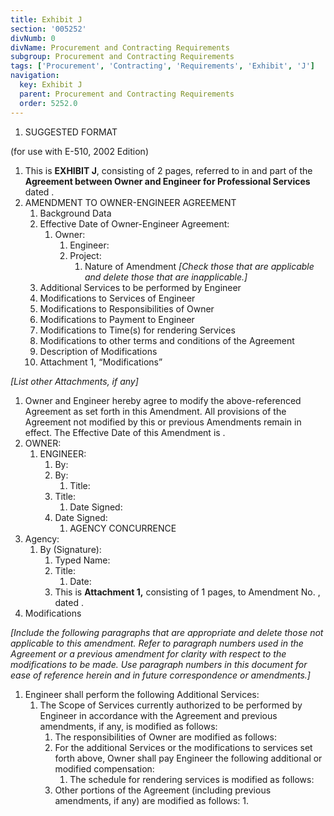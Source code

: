 ```yaml
---
title: Exhibit J
section: '005252'
divNumb: 0
divName: Procurement and Contracting Requirements
subgroup: Procurement and Contracting Requirements
tags: ['Procurement', 'Contracting', 'Requirements', 'Exhibit', 'J']
navigation:
  key: Exhibit J
  parent: Procurement and Contracting Requirements
  order: 5252.0
---
```


   1. SUGGESTED FORMAT

(for use with E-510, 2002 Edition)
   1. This is **EXHIBIT J**, consisting of 2 pages, referred to in and part of the **Agreement between Owner and Engineer for Professional Services** dated .
1. AMENDMENT TO OWNER-ENGINEER AGREEMENT
   1. Background Data
   1. Effective Date of Owner-Engineer Agreement:
      1. Owner:
            1. Engineer:
         1. Project:
               1. Nature of Amendment *[Check those that are applicable and delete those that are inapplicable.]*
    1. Additional Services to be performed by Engineer
    1. Modifications to Services of Engineer
    1. Modifications to Responsibilities of Owner
    1. Modifications to Payment to Engineer
    1. Modifications to Time(s) for rendering Services
    1. Modifications to other terms and conditions of the Agreement
   1. Description of Modifications
   1. Attachment 1, “Modifications”

*[List other Attachments, if any]* 
   1. Owner and Engineer hereby agree to modify the above-referenced Agreement as set forth in this Amendment. All provisions of the Agreement not modified by this or previous Amendments remain in effect. The Effective Date of this Amendment is .
   1. OWNER:
      1. ENGINEER:
            1. By:
         1. By:
               1. Title:
         1. Title:
               1. Date Signed:
         1. Date Signed:
               1. AGENCY CONCURRENCE
   1. Agency:
      1. By (Signature):
            1. Typed Name:
         1. Title:
               1. Date:
         1. This is **Attachment 1,** consisting of 1 pages, to Amendment No. , dated .
   1. Modifications

*[Include the following paragraphs that are appropriate and delete those not applicable to this amendment. Refer to paragraph numbers used in the Agreement or a previous amendment for clarity with respect to the modifications to be made. Use paragraph numbers in this document for ease of reference herein and in future correspondence or amendments.]*
   1. Engineer shall perform the following Additional Services:
      1. The Scope of Services currently authorized to be performed by Engineer in accordance with the Agreement and previous amendments, if any, is modified as follows:
            1. The responsibilities of Owner are modified as follows:
         1. For the additional Services or the modifications to services set forth above, Owner shall pay Engineer the following additional or modified compensation:
               1. The schedule for rendering services is modified as follows:
         1. Other portions of the Agreement (including previous amendments, if any) are modified as follows:
               1. 